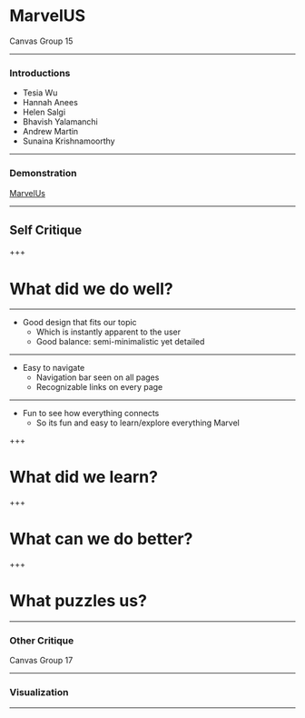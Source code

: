 # MarvelUS 

Canvas Group 15

---

### Introductions

- Tesia Wu
- Hannah Anees
- Helen Salgi
- Bhavish Yalamanchi
- Andrew Martin
- Sunaina Krishnamoorthy


---

### Demonstration

[MarvelUs](http://marvelus.me)


---

## Self Critique


+++

# What did we do well?

---
- Good design that fits our topic
  - Which is instantly apparent to the user
  - Good balance: semi-minimalistic yet detailed
---
- Easy to navigate
  - Navigation bar seen on all pages
  - Recognizable links on every page
---
- Fun to see how everything connects
  - So its fun and easy to learn/explore everything Marvel

+++

# What did we learn?

+++

# What can we do better?

+++

# What puzzles us?


---

### Other Critique

Canvas Group 17

---

### Visualization


---
